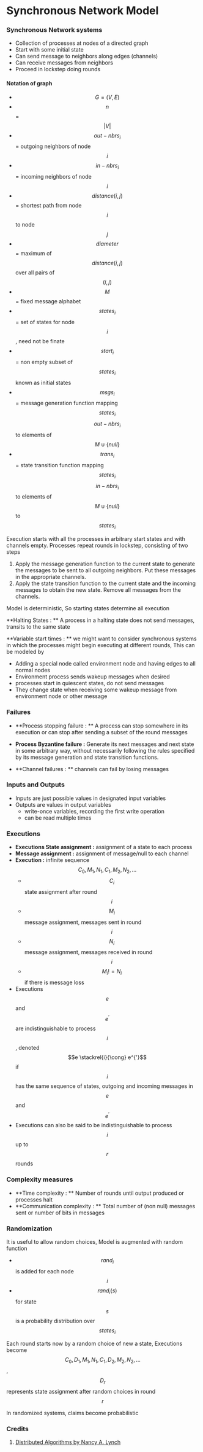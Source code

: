 # Synchronous Network Model

### Synchronous Network systems

* Collection of processes at nodes of a directed graph
* Start with some initial state
* Can send message to neighbors along edges (channels)
* Can receive messages from neighbors
* Proceed in lockstep doing rounds

#### Notation of graph

* $$G = (V, E)$$
* $$n$$ = $$|V|$$
* $$out-nbrs_i$$ = outgoing neighbors of node $$i$$
* $$in-nbrs_i$$ = incoming neighbors of node $$i$$
* $$distance(i, j)$$ = shortest path from node $$i$$ to node $$j$$
* $$diameter$$ = maximum of $$distance(i, j)$$ over all pairs of $$(i, j)$$
* $$M$$ = fixed message alphabet
* $$states_i$$ = set of states for node $$i$$, need not be finate
* $$start_i$$ = non empty subset of $$states_i$$ known as initial states
* $$msgs_i$$ = message generation function mapping $$states_i$$ $$out-nbrs_i$$ to elements of $$M \cup \{null\}$$
* $$trans_i$$ = state transition function mapping $$states_i$$ $$in-nbrs_i$$ to elements of $$M \cup \{null\}$$ to $$states_i$$


Execution starts with all the processes in arbitrary start states and with channels empty. Processes repeat rounds in lockstep, consisting of two steps

1. Apply the message generation function to the current state to generate the messages to be sent to all outgoing neighbors. Put these messages in the appropriate channels.
2. Apply the state transition function to the current state and the incoming messages to obtain the new state. Remove all messages from the channels.

Model is deterministic, So starting states determine all execution

**Halting States : ** A process in a halting state does not send messages, transits to the same state

**Variable start times : ** we might want to consider synchronous systems in which the processes might begin executing at different rounds, This can be modeled by 
* Adding a special node called environment node and having edges to all normal nodes
* Environment process sends wakeup messages when desired
* processes start in quiescent states, do not send messages
* They change state when receiving some wakeup message from environment node or other message

### Failures

* **Process stopping failure : ** A process can stop somewhere in its execution or can stop after sending a subset of the round messages

* **Process Byzantine failure :** Generate its next messages and next state in some arbitrary way, without necessarily following the rules specified by its message generation and state transition functions.

* **Channel failures : ** channels can fail by losing messages

### Inputs and Outputs

* Inputs are just possible values in designated
input variables
* Outputs are values in output variables
    * write-once variables, recording the first write operation
    * can be read multiple times
    
### Executions

* **Executions State assignment :** assignment of a state to each process
* **Message assignment :** assignment of message/null to each channel
* **Execution :** infinite sequence $$C_0, M_1, N_1, C_1, M_2, N_2, ...$$
    * $$C_i$$ state assignment after round $$i$$
    * $$M_i$$ message assignment, messages sent in round $$i$$
    * $$N_i$$ message assignment, messages received in round $$i$$
    * $$M_i != N_i$$ if there is message loss
* Executions $$e$$ and $$e^{'}$$ are indistinguishable to process $$i$$, denoted $$e \stackrel{i}{\cong} e^{'}$$ if $$i$$ has the same sequence of states, outgoing and incoming messages in $$e$$ and $$e^{'}$$
* Executions can also be said to be indistinguishable to process $$i$$ up to $$r$$ rounds

### Complexity measures

* **Time complexity : ** Number of rounds until output produced or processes halt
* **Communication complexity : ** Total number of (non null) messages sent or number of bits in messages

### Randomization

It is useful to allow random choices, Model is augmented with random function
* $$rand_i$$ is added for each node $$i$$
* $$rand_i(s)$$ for state $$s$$ is a probability distribution over $$states_i$$

Each round starts now by a random choice of new a state, Executions become $$C_0, D_1, M_1, N_1, C_1, D_2, M_2, N_2, ...$$, $$D_r$$ represents state assignment after random choices in round $$r$$

In randomized systems, claims become probabilistic


### Credits

1. [Distributed Algorithms by Nancy A. Lynch](https://www.amazon.com/Distributed-Algorithms-Kaufmann-Management-Systems/dp/1558603484)
